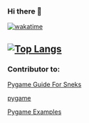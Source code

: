 ### Hi there 👋

[![wakatime](https://wakatime.com/badge/user/fe482a33-8c18-456e-98b8-a3927ad70f1b.svg)](https://wakatime.com/@fe482a33-8c18-456e-98b8-a3927ad70f1b)

<!-- [![Top Langs](https://github-readme-stats-oddbookworm.vercel.app/top-langs/?username=oddbookworm](https://github.com/oddbookworm/github-readme-stats) -->
[![Top Langs](https://github-readme-stats-oddbookworm.vercel.app/api/top-langs/?username=oddbookworm)](https://github.com/oddbookworm/github-readme-stats)
---
### Contributor to:
[Pygame Guide For Sneks](https://github.com/pygame-guide-for-sneks/pygame-guide-for-sneks.github.io)

[pygame](https://github.com/pygame/pygame)

[Pygame Examples](https://github.com/pygame-examples/pygame_examples)

<!--
**oddbookworm/oddbookworm** is a ✨ _special_ ✨ repository because its `README.md` (this file) appears on your GitHub profile.

Here are some ideas to get you started:

- 🔭 I’m currently working on ...
- 🌱 I’m currently learning ...
- 👯 I’m looking to collaborate on ...
- 🤔 I’m looking for help with ...
- 💬 Ask me about ...
- 📫 How to reach me: ...
- 😄 Pronouns: ...
- ⚡ Fun fact: ...
-->
